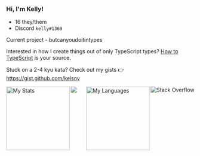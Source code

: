 ### Hi, I'm Kelly!

- 16 they/them
- Discord `kelly#1369`

Current project - butcanyoudoitintypes

Interested in how I create things out of only TypeScript types? [How to TypeScript](https://kelsny.github.io/how-to-typescript) is your source.

Stuck on a 2-4 kyu kata? Check out my gists 👉 https://gist.github.com/kelsny

<img align="right" alt="Stack Overflow" src="https://stackoverflow.com/users/flair/18244921.png" />

<img src="https://www.codewars.com/users/catgirlkellys/badges/large" />

<img align="left" alt="My Stats" src="https://github-readme-stats.vercel.app/api?username=kelsny&count_private=true&show_icons=true&theme=dark&v=2" height=170 />

<img align="right" alt="My Languages" src="https://github-readme-stats.vercel.app/api/top-langs/?username=kelsny&layout=compact&theme=dark&count_private=true&langs_count=6&hide=html,css,nearley&exclude_repo=typefp,multiserver,types,ts-parse-number,babaisyou,sigmatism,uwupet,ts-regex-engine,ts-parse-css,ts-validate-parentheses,vectors,committed,evaluate,autil,lnjson,games,arcade,vargs,athens,express,angular-speedrun,p64,docgen,ts-brainfuck-interpreter,ts-metasyntax-parser,ts-minimax,z,x,o,i,f,c,s,v,t,l,h,e,css.db,overload.js,swype,cryptorank,web,maildrop,diskord,structures,stonks,valex,outline,yamato,reserved,economy,balls,prisma,interact.js,react-dnd,butcanyoudoitintypes&v=2" height=170 />
